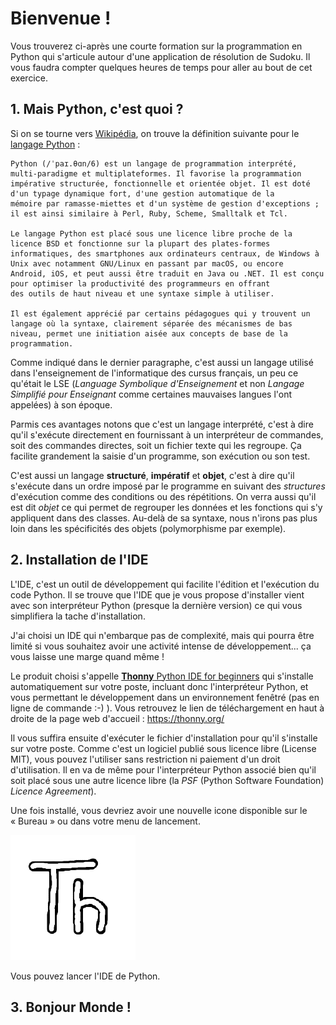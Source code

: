 # Bienvenue !

Vous trouverez ci-après une courte formation sur la programmation en Python qui s'articule autour d'une application de résolution de Sudoku. Il vous faudra compter quelques heures de temps pour aller au bout de cet exercice.

## 1. Mais Python, c'est quoi ?
Si on se tourne vers [Wikipédia](https://wikipedia.org/), on trouve la définition suivante pour le [langage Python](https://fr.wikipedia.org/wiki/Python_(langage)) :

    Python (/ˈpaɪ.θɑn/6) est un langage de programmation interprété, multi-paradigme et multiplateformes. Il favorise la programmation
    impérative structurée, fonctionnelle et orientée objet. Il est doté d'un typage dynamique fort, d'une gestion automatique de la
    mémoire par ramasse-miettes et d'un système de gestion d'exceptions ; il est ainsi similaire à Perl, Ruby, Scheme, Smalltalk et Tcl.

    Le langage Python est placé sous une licence libre proche de la licence BSD et fonctionne sur la plupart des plates-formes
    informatiques, des smartphones aux ordinateurs centraux, de Windows à Unix avec notamment GNU/Linux en passant par macOS, ou encore
    Android, iOS, et peut aussi être traduit en Java ou .NET. Il est conçu pour optimiser la productivité des programmeurs en offrant
    des outils de haut niveau et une syntaxe simple à utiliser.

    Il est également apprécié par certains pédagogues qui y trouvent un langage où la syntaxe, clairement séparée des mécanismes de bas
    niveau, permet une initiation aisée aux concepts de base de la programmation.

Comme indiqué dans le dernier paragraphe, c'est aussi un langage utilisé dans l'enseignement de l'informatique des cursus français, un peu ce qu'était le LSE (_Language Symbolique d'Enseignement_ et non _Langage Simplifié pour Enseignant_ comme certaines mauvaises langues l'ont appelées) à son époque.

Parmis ces avantages notons que c'est un langage interprété, c'est à dire qu'il s'exécute directement en fournissant à un interpréteur de commandes, soit des commandes directes, soit un fichier texte qui les regroupe. Ça facilite grandement la saisie d'un programme, son exécution ou son test.

C'est aussi un langage **structuré**, **impératif** et **objet**, c'est à dire qu'il s'exécute dans un ordre imposé par le programme en suivant des *structures* d'exécution comme des conditions ou des répétitions. On verra aussi qu'il est dit *objet* ce qui permet de regrouper les données et les fonctions qui s'y appliquent dans des classes. Au-delà de sa syntaxe, nous n'irons pas plus loin dans les spécificités des objets (polymorphisme par exemple).

## 2. Installation de l'IDE
L'IDE, c'est un outil de développement qui facilite l'édition et l'exécution du code Python. Il se trouve que l'IDE que je vous propose d'installer vient avec son interpréteur Python (presque la dernière version) ce qui vous simplifiera la tache d'installation.

J'ai choisi un IDE qui n'embarque pas de complexité, mais qui pourra être limité si vous souhaitez avoir une activité intense de développement... ça vous laisse une marge quand même !

Le produit choisi s'appelle [**Thonny** Python IDE for beginners](https://thonny.org/) qui s'installe automatiquement sur votre poste, incluant donc l'interpréteur Python, et vous permettant le développement dans un environnement fenêtré (pas en ligne de commande :-) ). Vous retrouvez le lien de téléchargement en haut à droite de la page web d'accueil : https://thonny.org/

Il vous suffira ensuite d'exécuter le fichier d'installation pour qu'il s'installe sur votre poste. Comme c'est un logiciel publié sous licence libre (License MIT), vous pouvez l'utiliser sans restriction ni paiement d'un droit d'utilisation. Il en va de même pour l'interpréteur Python associé bien qu'il soit placé sous une autre licence libre (la *PSF* (Python Software Foundation) *Licence Agreement*).

Une fois installé, vous devriez avoir une nouvelle icone disponible sur le « Bureau » ou dans votre menu de lancement.

![Thonny's Icon](Thonny.png)

Vous pouvez lancer l'IDE de Python.

## 3. Bonjour Monde !
